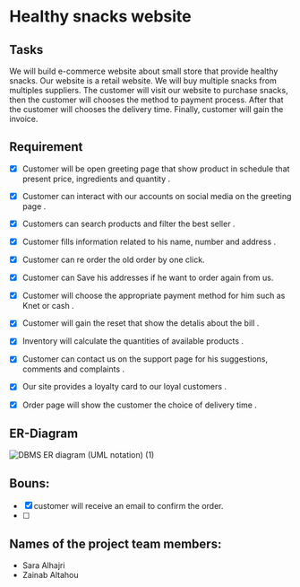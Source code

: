 # Healthy snacks website 

## Tasks

We will build e-commerce website about small store that provide healthy snacks.  Our website is a retail website. We will buy multiple snacks from multiples suppliers.  The customer will visit our website to purchase snacks, then the customer will chooses the method to payment process. After that the customer will chooses the delivery time. Finally, customer will gain the invoice.


## Requirement
- [x] Customer will be open greeting page that show product in schedule that present price, ingredients and quantity .

- [x] Customer can interact with our accounts on social media on the greeting page . 

- [x] Customers can search products and filter the best seller  .  

- [x] Customer fills information related to his  name, number and address .

- [x]  Customer can re order the old order by one click.

- [x] Customer can Save his addresses if he want to order again from us.

- [x] Customer will choose the appropriate payment method for him such as Knet or cash . 

- [x] Customer will gain the reset that show the detalis about the bill .

- [x] Inventory will calculate the quantities of available products . 

- [x] Customer can contact us on the support page for his suggestions, comments and complaints . 

- [x] Our site provides a loyalty card to our loyal customers .

- [x] Order page will show the customer the choice of delivery time . 

## ER-Diagram



![DBMS ER diagram (UML notation) (1)](https://user-images.githubusercontent.com/93180512/147454969-6b52bd2f-76fb-4a75-ad43-147ddd39efc4.png)

## Bouns:
- [x] customer will receive an email to confirm the order.
- [ ] 

## Names of the project team members:
- Sara Alhajri
- Zainab Altahou
